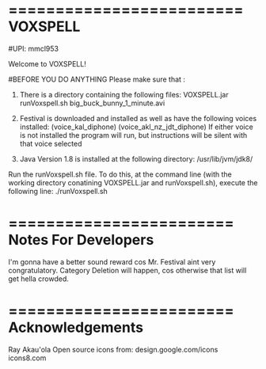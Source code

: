=========================
	VOXSPELL
=========================
#UPI: mmcl953

Welcome to VOXSPELL!

#BEFORE YOU DO ANYTHING
Please make sure that :

1. There is a directory containing the following files:
	VOXSPELL.jar
	runVoxspell.sh
	big_buck_bunny_1_minute.avi

2. Festival is downloaded and installed as well as have the following voices installed:
	(voice_kal_diphone)
	(voice_akl_nz_jdt_diphone)
If either voice is not installed the program will run, but instructions will be silent with that voice selected

3. Java Version 1.8 is installed at the following directory:
	/usr/lib/jvm/jdk8/

Run the runVoxspell.sh file. To do this, at the command line (with the working directory conatining VOXSPELL.jar and runVoxspell.sh), execute the following line:
	./runVoxspell.sh

========================
  Notes For Developers
========================

I'm gonna have a better sound reward cos Mr. Festival aint very congratulatory.
Category Deletion will happen, cos otherwise that list will get hella crowded.

========================
    Acknowledgements
========================
Ray Akau'ola
Open source icons from:
	design.google.com/icons
	icons8.com


